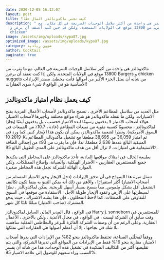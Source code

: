 ```yaml
---
date: 2020-12-05 16:12:07
layout: post
title: كيف تجني ماكدونالدز المال حقًا؟
description: " ماكدونالدز هي واحدة من أكثر سلاسل الوجبات السريعة في كل مكان، مع
  ما يقرب من 13800 موقع في الولايات المتحدة. ولكن في حين كنت أعتقد أن برغر و
  chicken"
image: /assets/img/uploads/kypa87.jpg
optimized_image: /assets/img/uploads/kypa87.jpg
category: شؤون ريادية
author: Cocktail
paginate: true
---
```

ماكدونالدز هي واحدة من أكبر سلاسل الوجبات السريعة في العالم، مع ما يقرب من 13800 موقع في الولايات المتحدة. ولكن إذا كنت تعتقد أن برغرز Burgers و chicken nuggets من شأنه أن يمثل الجزء الأكبر من أموالها فأنت مخطئ. مصدر الإيرادات الأساسية هو في الواقع لا شيء سوى العقارات!

## كيف يعمل نظام امتياز ماكدونالدز

مثل العديد من سلاسل المطاعم الأخرى ، تسمح ماكدونالدز لأصحاب الأعمال الفردية بفتح الامتيازات. ولكن ما تفعله ماكدونالدز هو شراء مواقع مختلفة وتأجيرها لأصحاب الامتياز. هؤلاء أصحاب الامتياز لا يدفعون رسومًا لبدء الامتياز فحسب ، بل يدفعون أيضًا إيجارًا لماكدونالدز ، محسوبًا كنسبة مئوية من مبيعات المطاعم (عادة ، 10.7٪ من المبيعات في السوق الأمريكية). ونظرا لشعبية ماكدونالدز، يمكن أن يكون هذا الإيجار كبير. كما ورد في 2019 10-K، تم امتياز 36,059 من 38,695 مطعمًا مع تشغيل ماكدونالدز المطاعم المتبقية البالغ عددها 2,636 مطعمًا. لذا، فإن ما يقرب من 93٪ من إجمالي الطاقة الاستيعابية هي امتيازات. لا تزال أقل من هدف ماكدونالدز على المدى الطويل البالغ 95٪.

بطبيعة الحال، في امتلاك مواقعها المادية، تأخذ ماكدونالدز على المخاطر التي يتكبدها جميع المستثمرين العقاريين - الأضرار الهيكلية، والصيانة، وإصلاح الممتلكات. ولكن الموارد الهائلة للشركة تجعل هذه المخاطر صغيرة.

تتمثل ميزة هذا النموذج في أن تدفق الإيرادات (دخل الإيجار وحق الامتياز المستلم من أصحاب الامتياز) أكثر استقرارًا ، والأهم من ذلك أنه يمكن التنبؤ به بينما تكون تكاليف التشغيل أقل بشكل ملموس, مما يسمح بمسار أسهل للربحية. يمكن لماكدونالدز ، نظرًا لسيطرتها على الأرض وعقود الإيجار طويلة الأجل ، الاستفادة من موقعها في السوق للتفاوض على الصفقات. كما لاحظ المحللون ، فإن هذا يشبه الاشتراك ، حيث يدفع المشترك (صاحب الامتياز) مبلغًا ثابتًا كل شهر.

في الواقع ، قال المدير المالي السابق لماكدونالدز Harry j. sonneborn للمستثمرين في وقت سابق أن الشركة ليست ، في الواقع ، في مجال الأغذية ، ولكن بالأحرى ، الأعمال العقارية. وعلى الرغم من أن وصفات الشركة الفائزة للبرغر والبطاطس المقلية ساهمت بلا شك في نجاحها ، إلا أن أعظم أصولها هي العقارات التي تملكها.

ووفقاً لمحلّلي الصناعة، تحتفظ ماكدونالدز بنحو 82% من الإيرادات التي يدرها أصحاب الامتياز، مقارنة بنحو 16% فقط من الإيرادات من المواقع التي تديرها الشركة، والتي يتم تقليصها أكثر من التكاليف المتكبدة في تشغيل هذه الوحدات. هذا من شأنه أن يفسر السبب وراء سعيهم للوصول إلى علامة الامتياز 95%.